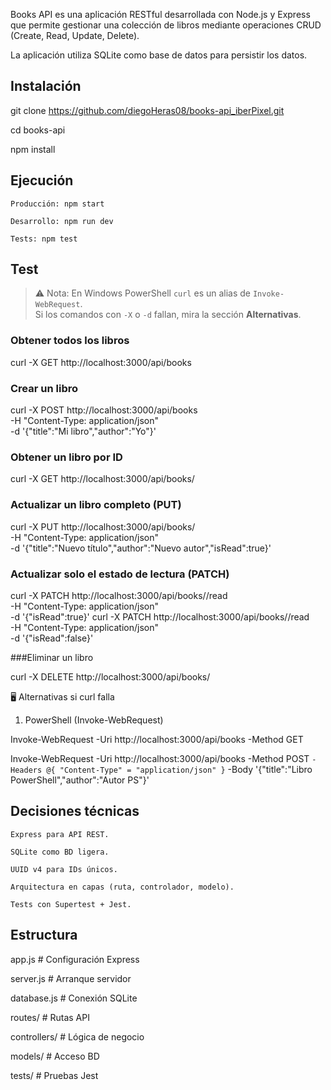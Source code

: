 Books API es una aplicación RESTful desarrollada con Node.js y Express que permite gestionar una colección de libros mediante operaciones CRUD (Create, Read, Update, Delete).

La aplicación utiliza SQLite como base de datos para persistir los datos.

## Instalación

git clone https://github.com/diegoHeras08/books-api_iberPixel.git

cd books-api

npm install

## Ejecución

    Producción: npm start

    Desarrollo: npm run dev

    Tests: npm test

## Test 
        

> ⚠️ Nota: En Windows PowerShell `curl` es un alias de `Invoke-WebRequest`.  
> Si los comandos con `-X` o `-d` fallan, mira la sección **Alternativas**.

### Obtener todos los libros

curl -X GET http://localhost:3000/api/books

### Crear un libro

curl -X POST http://localhost:3000/api/books \
     -H "Content-Type: application/json" \
     -d '{"title":"Mi libro","author":"Yo"}'

### Obtener un libro por ID

curl -X GET http://localhost:3000/api/books/<ID>

### Actualizar un libro completo (PUT)

curl -X PUT http://localhost:3000/api/books/<ID> \
     -H "Content-Type: application/json" \
     -d '{"title":"Nuevo título","author":"Nuevo autor","isRead":true}'

### Actualizar solo el estado de lectura (PATCH)

curl -X PATCH http://localhost:3000/api/books/<ID>/read \
     -H "Content-Type: application/json" \
     -d '{"isRead":true}'
     curl -X PATCH http://localhost:3000/api/books/<ID>/read \
     -H "Content-Type: application/json" \
     -d '{"isRead":false}'

###Eliminar un libro

curl -X DELETE http://localhost:3000/api/books/<ID>

🖥️ Alternativas si curl falla
1. PowerShell (Invoke-WebRequest)

Invoke-WebRequest -Uri http://localhost:3000/api/books -Method GET

Invoke-WebRequest -Uri http://localhost:3000/api/books -Method POST `
    -Headers @{ "Content-Type" = "application/json" } `
    -Body '{"title":"Libro PowerShell","author":"Autor PS"}'


## Decisiones técnicas

    Express para API REST.

    SQLite como BD ligera.

    UUID v4 para IDs únicos.

    Arquitectura en capas (ruta, controlador, modelo).

    Tests con Supertest + Jest.

## Estructura

app.js          # Configuración Express

server.js       # Arranque servidor

database.js     # Conexión SQLite

routes/         # Rutas API

controllers/    # Lógica de negocio

models/         # Acceso BD

tests/          # Pruebas Jest


